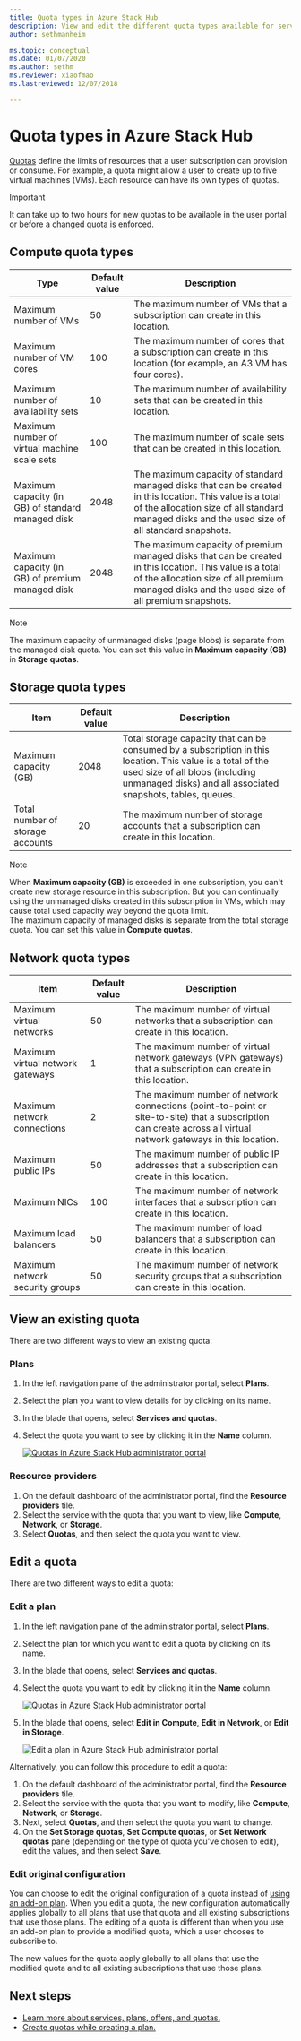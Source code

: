 ```yaml
---
title: Quota types in Azure Stack Hub 
description: View and edit the different quota types available for services and resources in Azure Stack Hub.
author: sethmanheim

ms.topic: conceptual
ms.date: 01/07/2020
ms.author: sethm
ms.reviewer: xiaofmao
ms.lastreviewed: 12/07/2018

---
```

# Quota types in Azure Stack Hub


[Quotas](service-plan-offer-subscription-overview.md#plans) define the limits of resources that a user subscription can provision or consume. For example, a quota might allow a user to create up to five virtual machines (VMs). Each resource can have its own types of quotas.

> [!IMPORTANT]
> It can take up to two hours for new quotas to be available in the user portal or before a changed quota is enforced.

## Compute quota types

| **Type** | **Default value** | **Description** |
| --- | --- | --- |
| Maximum number of VMs | 50 | The maximum number of VMs that a subscription can create in this location. |
| Maximum number of VM cores | 100 | The maximum number of cores that a subscription can create in this location (for example, an A3 VM has four cores). |
| Maximum number of availability sets | 10 | The maximum number of availability sets that can be created in this location. |
| Maximum number of virtual machine scale sets | 100 | The maximum number of scale sets that can be created in this location. |
| Maximum capacity (in GB) of standard managed disk | 2048 | The maximum capacity of standard managed disks that can be created in this location. This value is a total of the allocation size of all standard managed disks and the used size of all standard snapshots. |
| Maximum capacity (in GB) of premium managed disk | 2048 | The maximum capacity of premium managed disks that can be created in this location. This value is a total of the allocation size of all premium managed disks and the used size of all premium snapshots. |

> [!NOTE]
> The maximum capacity of unmanaged disks (page blobs) is separate from the managed disk quota. You can set this value in **Maximum capacity (GB)** in **Storage quotas**.

## Storage quota types

| **Item** | **Default value** | **Description** |
| --- | --- | --- |
| Maximum capacity (GB) |2048 |Total storage capacity that can be consumed by a subscription in this location. This value is a total of the used size of all blobs (including unmanaged disks) and all associated snapshots, tables, queues. |
| Total number of storage accounts |20 |The maximum number of storage accounts that a subscription can create in this location. |

> [!NOTE]
> When **Maximum capacity (GB)** is exceeded in one subscription, you can't create new storage resource in this subscription. But you can continually using the unmanaged disks created in this subscription in VMs, which may cause total used capacity way beyond the quota limit.<br>The maximum capacity of managed disks is separate from the total storage quota. You can set this value in **Compute quotas**.

## Network quota types

| **Item** | **Default value** | **Description** |
| --- | --- | --- |
| Maximum virtual networks |50 |The maximum number of virtual networks that a subscription can create in this location. |
| Maximum virtual network gateways |1 |The maximum number of virtual network gateways (VPN gateways) that a subscription can create in this location. |
| Maximum network connections |2 |The maximum number of network connections (point-to-point or site-to-site) that a subscription can create across all virtual network gateways in this location. |
| Maximum public IPs |50 |The maximum number of public IP addresses that a subscription can create in this location. |
| Maximum NICs |100 |The maximum number of network interfaces that a subscription can create in this location. |
| Maximum load balancers |50 |The maximum number of load balancers that a subscription can create in this location. |
| Maximum network security groups |50 |The maximum number of network security groups that a subscription can create in this location. |

## View an existing quota

There are two different ways to view an existing quota:

### Plans

1. In the left navigation pane of the administrator portal, select **Plans**.
2. Select the plan you want to view details for by clicking on its name.
3. In the blade that opens, select **Services and quotas**.
4. Select the quota you want to see by clicking it in the **Name** column.

    [![Quotas in Azure Stack Hub administrator portal](media/azure-stack-quota-types/quotas1sm.png "View quotas in administrator portal")](media/azure-stack-quota-types/quotas1.png#lightbox)

### Resource providers

1. On the default dashboard of the administrator portal, find the **Resource providers** tile.
2. Select the service with the quota that you want to view, like **Compute**, **Network**, or **Storage**.
3. Select **Quotas**, and then select the quota you want to view.

## Edit a quota

There are two different ways to edit a quota:

### Edit a plan

1. In the left navigation pane of the administrator portal, select **Plans**.
2. Select the plan for which you want to edit a quota by clicking on its name.
3. In the blade that opens, select **Services and quotas**.
4. Select the quota you want to edit by clicking it in the **Name** column.

    [![Quotas in Azure Stack Hub administrator portal](media/azure-stack-quota-types/quotas1sm.png "View quotas in administrator portal")](media/azure-stack-quota-types/quotas1.png#lightbox)

5. In the blade that opens, select **Edit in Compute**, **Edit in Network**, or **Edit in Storage**.

    ![Edit a plan in Azure Stack Hub administrator portal](media/azure-stack-quota-types/quotas3.png "Edit a plan in Azure Stack Hub administrator portal")

Alternatively, you can follow this procedure to edit a quota:

1. On the default dashboard of the administrator portal, find the **Resource providers** tile.
2. Select the service with the quota that you want to modify, like **Compute**, **Network**, or **Storage**.
3. Next, select **Quotas**, and then select the quota you want to change.
4. On the **Set Storage quotas**, **Set Compute quotas**, or **Set Network quotas** pane (depending on the type of quota you've chosen to edit), edit the values, and then select **Save**.

### Edit original configuration
  
You can choose to edit the original configuration of a quota instead of [using an add-on plan](create-add-on-plan.md). When you edit a quota, the new configuration automatically applies globally to all plans that use that quota and all existing subscriptions that use those plans. The editing of a quota is different than when you use an add-on plan to provide a modified quota, which a user chooses to subscribe to.

The new values for the quota apply globally to all plans that use the modified quota and to all existing subscriptions that use those plans.

## Next steps

- [Learn more about services, plans, offers, and quotas.](service-plan-offer-subscription-overview.md)
- [Create quotas while creating a plan.](azure-stack-create-plan.md)

